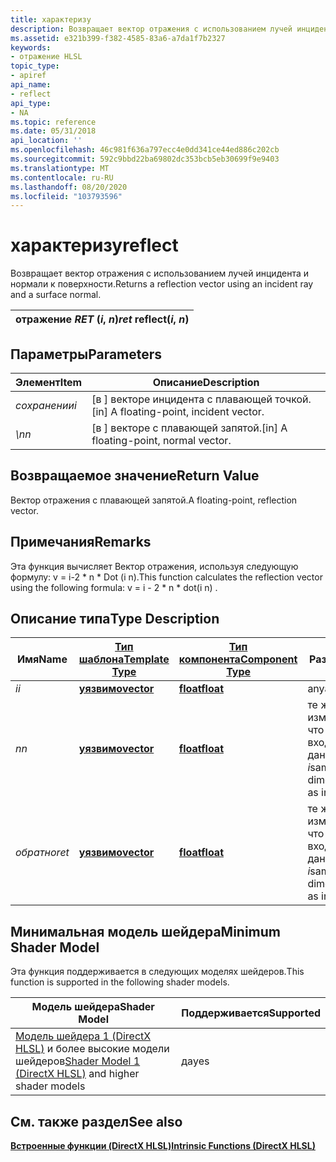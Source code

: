 ```yaml
---
title: характеризу
description: Возвращает вектор отражения с использованием лучей инцидента и нормали к поверхности.
ms.assetid: e321b399-f382-4585-83a6-a7da1f7b2327
keywords:
- отражение HLSL
topic_type:
- apiref
api_name:
- reflect
api_type:
- NA
ms.topic: reference
ms.date: 05/31/2018
api_location: ''
ms.openlocfilehash: 46c981f636a797ecc4e0dd341ce44ed886c202cb
ms.sourcegitcommit: 592c9bbd22ba69802dc353bcb5eb30699f9e9403
ms.translationtype: MT
ms.contentlocale: ru-RU
ms.lasthandoff: 08/20/2020
ms.locfileid: "103793596"
---
```

# <a name="reflect"></a><span data-ttu-id="fbb0e-104">характеризу</span><span class="sxs-lookup"><span data-stu-id="fbb0e-104">reflect</span></span>

<span data-ttu-id="fbb0e-105">Возвращает вектор отражения с использованием лучей инцидента и нормали к поверхности.</span><span class="sxs-lookup"><span data-stu-id="fbb0e-105">Returns a reflection vector using an incident ray and a surface normal.</span></span>



| <span data-ttu-id="fbb0e-106">отражение *RET* (*i*, *n*)</span><span class="sxs-lookup"><span data-stu-id="fbb0e-106">*ret* reflect(*i*, *n*)</span></span> |
|-------------------------|



 

## <a name="parameters"></a><span data-ttu-id="fbb0e-107">Параметры</span><span class="sxs-lookup"><span data-stu-id="fbb0e-107">Parameters</span></span>



| <span data-ttu-id="fbb0e-108">Элемент</span><span class="sxs-lookup"><span data-stu-id="fbb0e-108">Item</span></span>                                                   | <span data-ttu-id="fbb0e-109">Описание</span><span class="sxs-lookup"><span data-stu-id="fbb0e-109">Description</span></span>                                          |
|--------------------------------------------------------|------------------------------------------------------|
| <span data-ttu-id="fbb0e-110"><span id="i"></span><span id="I"></span>*сохранении*</span><span class="sxs-lookup"><span data-stu-id="fbb0e-110"><span id="i"></span><span id="I"></span>*i*</span></span><br/> | <span data-ttu-id="fbb0e-111">\[в \] векторе инцидента с плавающей точкой.</span><span class="sxs-lookup"><span data-stu-id="fbb0e-111">\[in\] A floating-point, incident vector.</span></span><br/> |
| <span data-ttu-id="fbb0e-112"><span id="n"></span><span id="N"></span>*\n*</span><span class="sxs-lookup"><span data-stu-id="fbb0e-112"><span id="n"></span><span id="N"></span>*n*</span></span><br/> | <span data-ttu-id="fbb0e-113">\[в \] векторе с плавающей запятой.</span><span class="sxs-lookup"><span data-stu-id="fbb0e-113">\[in\] A floating-point, normal vector.</span></span><br/>   |



 

## <a name="return-value"></a><span data-ttu-id="fbb0e-114">Возвращаемое значение</span><span class="sxs-lookup"><span data-stu-id="fbb0e-114">Return Value</span></span>

<span data-ttu-id="fbb0e-115">Вектор отражения с плавающей запятой.</span><span class="sxs-lookup"><span data-stu-id="fbb0e-115">A floating-point, reflection vector.</span></span>

## <a name="remarks"></a><span data-ttu-id="fbb0e-116">Примечания</span><span class="sxs-lookup"><span data-stu-id="fbb0e-116">Remarks</span></span>

<span data-ttu-id="fbb0e-117">Эта функция вычисляет Вектор отражения, используя следующую формулу: v = i-2 \* n \* Dot (i n).</span><span class="sxs-lookup"><span data-stu-id="fbb0e-117">This function calculates the reflection vector using the following formula: v = i - 2 \* n \* dot(i n) .</span></span>

## <a name="type-description"></a><span data-ttu-id="fbb0e-118">Описание типа</span><span class="sxs-lookup"><span data-stu-id="fbb0e-118">Type Description</span></span>



| <span data-ttu-id="fbb0e-119">Имя</span><span class="sxs-lookup"><span data-stu-id="fbb0e-119">Name</span></span>  | [<span data-ttu-id="fbb0e-120">**Тип шаблона**</span><span class="sxs-lookup"><span data-stu-id="fbb0e-120">**Template Type**</span></span>](dx-graphics-hlsl-intrinsic-functions.md)                       | [<span data-ttu-id="fbb0e-121">**Тип компонента**</span><span class="sxs-lookup"><span data-stu-id="fbb0e-121">**Component Type**</span></span>](dx-graphics-hlsl-intrinsic-functions.md) | <span data-ttu-id="fbb0e-122">Размер</span><span class="sxs-lookup"><span data-stu-id="fbb0e-122">Size</span></span>                           |
|-------|-------------------------------------------------------------------------------------|----------------------------------------------------------------|--------------------------------|
| <span data-ttu-id="fbb0e-123">*i*</span><span class="sxs-lookup"><span data-stu-id="fbb0e-123">*i*</span></span>   | [<span data-ttu-id="fbb0e-124">**уязвимо**</span><span class="sxs-lookup"><span data-stu-id="fbb0e-124">**vector**</span></span>](dx-graphics-hlsl-intrinsic-functions.md) | [<span data-ttu-id="fbb0e-125">**float**</span><span class="sxs-lookup"><span data-stu-id="fbb0e-125">**float**</span></span>](/windows/desktop/WinProg/windows-data-types)                        | <span data-ttu-id="fbb0e-126">any</span><span class="sxs-lookup"><span data-stu-id="fbb0e-126">any</span></span>                            |
| <span data-ttu-id="fbb0e-127">*n*</span><span class="sxs-lookup"><span data-stu-id="fbb0e-127">*n*</span></span>   | [<span data-ttu-id="fbb0e-128">**уязвимо**</span><span class="sxs-lookup"><span data-stu-id="fbb0e-128">**vector**</span></span>](dx-graphics-hlsl-intrinsic-functions.md) | [<span data-ttu-id="fbb0e-129">**float**</span><span class="sxs-lookup"><span data-stu-id="fbb0e-129">**float**</span></span>](/windows/desktop/WinProg/windows-data-types)                        | <span data-ttu-id="fbb0e-130">те же измерения, что и входные данные *i*</span><span class="sxs-lookup"><span data-stu-id="fbb0e-130">same dimension(s) as input *i*</span></span> |
| <span data-ttu-id="fbb0e-131">*обратно*</span><span class="sxs-lookup"><span data-stu-id="fbb0e-131">*ret*</span></span> | [<span data-ttu-id="fbb0e-132">**уязвимо**</span><span class="sxs-lookup"><span data-stu-id="fbb0e-132">**vector**</span></span>](dx-graphics-hlsl-intrinsic-functions.md) | [<span data-ttu-id="fbb0e-133">**float**</span><span class="sxs-lookup"><span data-stu-id="fbb0e-133">**float**</span></span>](/windows/desktop/WinProg/windows-data-types)                        | <span data-ttu-id="fbb0e-134">те же измерения, что и входные данные *i*</span><span class="sxs-lookup"><span data-stu-id="fbb0e-134">same dimension(s) as input *i*</span></span> |



 

## <a name="minimum-shader-model"></a><span data-ttu-id="fbb0e-135">Минимальная модель шейдера</span><span class="sxs-lookup"><span data-stu-id="fbb0e-135">Minimum Shader Model</span></span>

<span data-ttu-id="fbb0e-136">Эта функция поддерживается в следующих моделях шейдеров.</span><span class="sxs-lookup"><span data-stu-id="fbb0e-136">This function is supported in the following shader models.</span></span>



| <span data-ttu-id="fbb0e-137">Модель шейдера</span><span class="sxs-lookup"><span data-stu-id="fbb0e-137">Shader Model</span></span>                                                                       | <span data-ttu-id="fbb0e-138">Поддерживается</span><span class="sxs-lookup"><span data-stu-id="fbb0e-138">Supported</span></span> |
|------------------------------------------------------------------------------------|-----------|
| <span data-ttu-id="fbb0e-139">[Модель шейдера 1 (DirectX HLSL)](dx-graphics-hlsl-sm1.md) и более высокие модели шейдеров</span><span class="sxs-lookup"><span data-stu-id="fbb0e-139">[Shader Model 1 (DirectX HLSL)](dx-graphics-hlsl-sm1.md) and higher shader models</span></span> | <span data-ttu-id="fbb0e-140">да</span><span class="sxs-lookup"><span data-stu-id="fbb0e-140">yes</span></span>       |



 

## <a name="see-also"></a><span data-ttu-id="fbb0e-141">См. также раздел</span><span class="sxs-lookup"><span data-stu-id="fbb0e-141">See also</span></span>

<dl> <dt>

[<span data-ttu-id="fbb0e-142">**Встроенные функции (DirectX HLSL)**</span><span class="sxs-lookup"><span data-stu-id="fbb0e-142">**Intrinsic Functions (DirectX HLSL)**</span></span>](dx-graphics-hlsl-intrinsic-functions.md)
</dt> </dl>

 

